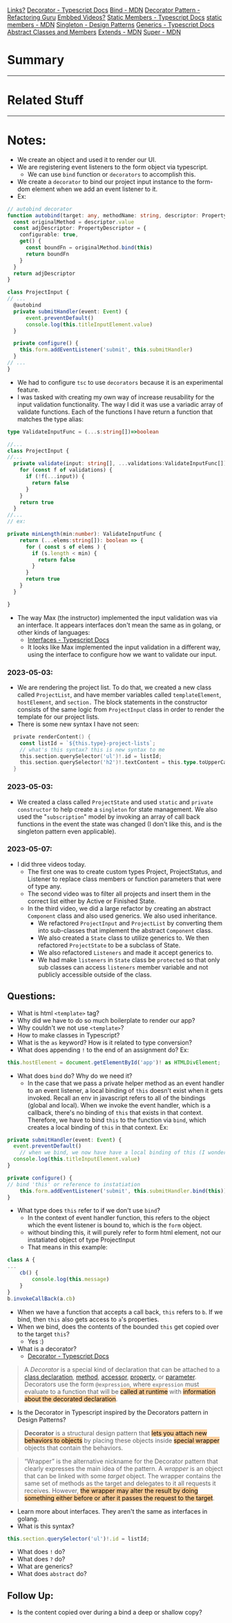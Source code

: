 [Links?](#)
[Decorator - Typescript Docs](https://www.typescriptlang.org/docs/handbook/decorators.html#decorators)
[Bind - MDN](https://developer.mozilla.org/en-US/docs/Web/JavaScript/Reference/Global_Objects/Function/bind)
[Decorator Pattern - Refactoring Guru](https://refactoring.guru/design-patterns/decorator)
[Embbed Videos?](#)
[Static Members - Typescript Docs](https://www.typescriptlang.org/docs/handbook/2/classes.html#static-members)
[static members - MDN](https://developer.mozilla.org/en-US/docs/Web/JavaScript/Reference/Classes/static)
[Singleton - Design Patterns](https://refactoring.guru/design-patterns/singleton)
[Generics - Typescript Docs](https://www.typescriptlang.org/docs/handbook/2/generics.html#handbook-content)
[Abstract Classes and Members](https://www.typescriptlang.org/docs/handbook/2/classes.html#abstract-classes-and-members)
[Extends - MDN](https://developer.mozilla.org/en-US/docs/Web/JavaScript/Reference/Classes/extends)
[Super - MDN](https://developer.mozilla.org/en-US/docs/Web/JavaScript/Reference/Operators/super)
# Summary

----
# Related Stuff


----
# Notes:
- We create an object and used it to render our UI.
- We are registering event listeners to the form object via typescript.
	- We can use `bind` function or `decorators` to accomplish this.
- We create a `decorator` to bind our project input instance to the form-dom element when we add an event listener to it.
- Ex:
```typescript
// autobind decorator
function autobind(target: any, methodName: string, descriptor: PropertyDescriptor) {
  const originalMethod = descriptor.value
  const adjDescriptor: PropertyDescriptor = {
    configurable: true,
    get() {
      const boundFn = originalMethod.bind(this)
      return boundFn
    }
  }
  return adjDescriptor
}

class ProjectInput {
// ...
  @autobind
  private submitHandler(event: Event) {
      event.preventDefault()
      console.log(this.titleInputElement.value)
  }

  private configure() {
    this.form.addEventListener('submit', this.submitHandler)
  }
// ...
}
```
- We had to configure `tsc` to use `decorators` because it is an experimental feature.
- I was tasked with creating my own way of increase reusability for the input validation functionality. The way I did it was use a variadic array of validate functions. Each of the functions I have return a function that matches the type alias:
```typescript
type ValidateInputFunc = (...s:string[])=>boolean

//...
class ProjectInput {
//...
  private validate(input: string[], ...validations:ValidateInputFunc[]): boolean {
    for (const f of validations) {
      if (!f(...input)) {
        return false
      }
    }
    return true
  }
//...
// ex:

private minLength(min:number): ValidateInputFunc {
    return (...elems:string[]): boolean => {
      for ( const s of elems ) {
        if (s.length < min) {
          return false
        }
      }
      return true
    }
  }

}
```
- The way Max (the instructor) implemented the input validation was via an interface. It appears interfaces don't mean the same as in golang, or other kinds of languages:
	- [Interfaces - Typescript Docs](https://www.typescriptlang.org/docs/handbook/2/everyday-types.html#interfaces)
	- It looks like Max implemented the input validation in a different way, using the interface to configure how we want to validate our input.
### 2023-05-03:
- We are rendering the project list. To do that, we created a new class called `ProjectList`, and have member variables called `templateElement`, `hostElement`, and `section.` The block statements in the constructor consists of the same logic from `ProjectInput` class in order to render the template for our project lists. 
- There is some new syntax I have not seen:
```go
  private renderContent() {
    const listId = `${this.type}-project-lists`;
    // what's this syntax? this is new syntax to me
    this.section.querySelector('ul')!.id = listId;
    this.section.querySelector('h2')!.textContent = this.type.toUpperCase() + ' PROJECTS';
  }
``` 
### 2023-05-03:
- We created a class called `ProjectState` and used `static` and `private constructor`  to help create a `singleton` for state management. We also used the "`subscription`" model by invoking an array of call back functions in the event the state was changed (I don't like this, and is the singleton pattern even applicable).
### 2023-05-07:
- I did three videos today.
	- The first one was to create custom types Project, ProjectStatus, and Listener to replace class members or function parameters that were of type any.
	- The second video was to filter all projects and insert them in the correct list either by Active or Finished State.
	- In the third video, we did a large refactor by creating an abstract `Component` class and also used generics. We also used inheritance.
		- We refactored `ProjectInput` and `ProjectList` by converting them into sub-classes that implement the abstract `Component` class.
		- We also created a `State` class to utilize generics to. We then refactored `ProjectState` to be a subclass of State.
		- We also refactored `Listeners` and made it accept generics to. 
		- We had make `listeners` in `State` class be `protected` so that only sub classes can access `listeners` member variable and not publicly accessible outside of the class.
## Questions:
- What is html `<template>` tag?
- Why did we have to do so much boilerplate to render our app?
- Why couldn't we not use `<template>`?
- How to make classes in Typescript?
- What is the `as` keyword? How is it related to type conversion?
- What does appending `!` to the end of an assignment do?
Ex:
```typescript
this.hostElement = document.getElementById('app')! as HTMLDivElement;
```
- What does `bind` do? Why do we need it?
	- In the case that we pass a private helper method as an event handler to an event listener, a local binding of `this` doesn't exist when it gets invoked. Recall an env in javascript refers to all of the bindings (global and local). When we invoke the event handler, which is a callback, there's no binding of `this` that exists in that context. Therefore, we have to bind `this` to the function via `bind`, which creates a local binding of `this` in that context.
Ex:
```typescript
private submitHandler(event: Event) {
  event.preventDefault()
	// when we bind, we now have have a local binding of this (I wonder what other stuff belongs to this...)
  console.log(this.titleInputElement.value)
}

private configure() {
// bind 'this' or reference to instatiation
	this.form.addEventListener('submit', this.submitHandler.bind(this))
}

```
- What type does `this` refer to if we don't use `bind`?
	- In the context of event handler function, this refers to the object which the event listener is bound to, which is the `form` object.
	 - without binding this, it will purely refer to form html element, not our instatiated object of type ProjectInput
	 - That means in this example:
```typescript
class A {
...
	cb() {
		console.log(this.message)	
	}
}
b.invokeCallBack(a.cb)
```
- When we have a function that accepts a call back, `this` refers to `b`. If we bind, then `this` also gets access to `a`'s  properties.
- When we bind, does the contents of the bounded `this` get copied over to the target `this`?
	- Yes :) 
- What is a decorator?
	- [Decorator - Typescript Docs](https://www.typescriptlang.org/docs/handbook/decorators.html#decorators)
 > A _Decorator_ is a special kind of declaration that can be attached to a [class declaration](https://www.typescriptlang.org/docs/handbook/decorators.html#class-decorators), [method](https://www.typescriptlang.org/docs/handbook/decorators.html#method-decorators), [accessor](https://www.typescriptlang.org/docs/handbook/decorators.html#accessor-decorators), [property](https://www.typescriptlang.org/docs/handbook/decorators.html#property-decorators), or [parameter](https://www.typescriptlang.org/docs/handbook/decorators.html#parameter-decorators). Decorators use the form `@expression`, where `expression` must evaluate to a function that will be <mark style="background: #FFB86CA6;">called at runtime</mark> with <mark style="background: #FFB86CA6;">information about the decorated declaration</mark>.
- Is the Decorator in Typescript inspired by the Decorators pattern in Design Patterns?
>  **Decorator** is a structural design pattern that <mark style="background: #FFB86CA6;">lets you attach new behaviors to objects</mark> by placing these objects inside <mark style="background: #FFB86CA6;">special wrapper</mark> objects that contain the behaviors.

 > “Wrapper” is the alternative nickname for the Decorator pattern that clearly expresses the main idea of the pattern. A _wrapper_ is an object that can be linked with some _target_ object. The wrapper contains the same set of methods as the target and delegates to it all requests it receives. However, <mark style="background: #FFB86CA6;">the wrapper may alter the result by doing something either before or after it passes the request to the target</mark>.
- Learn more about interfaces. They aren't the same as interfaces in golang. 
- What is this syntax?
```typescript
this.section.querySelector('ul')!.id = listId;
```
- What does `!` do?
- What does `?` do?
- What are generics?
- What does `abstract` do?
## Follow Up:
- Is the content copied over during a bind a deep or shallow copy?
